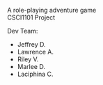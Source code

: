 A role-playing adventure game  
CSCI1101 Project

Dev Team:
- Jeffrey D.
- Lawrence A.
- Riley V.
- Marlee D.
- Laciphina C.
